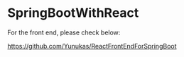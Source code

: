 # SpringBootWithReact

For the front end, please check below:

https://github.com/Yunukas/ReactFrontEndForSpringBoot
